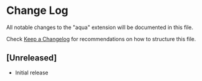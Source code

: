# Change Log

All notable changes to the "aqua" extension will be documented in this file.

Check [Keep a Changelog](http://keepachangelog.com/) for recommendations on how to structure this file.

## [Unreleased]

-   Initial release

